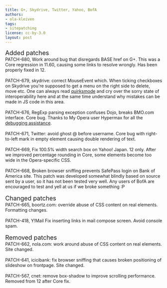 ```yaml
---
title: G+, Skydrive, Twitter, Yahoo, BofA
authors:
- ola-kleiven
tags:
- sitepatching
license: cc-by-3.0
layout: post
---
```


<span style="font-size: 140%">Added patches</span><br/>PATCH-680, Work around bug that disregards BASE href on G+. This was a Core regression in 11.60, causing some links to resolve wrongly. Has been properly fixed in 12.<br/><br/>PATCH-679, skydrive: correct MouseEvent which. When ticking checkboxes on Skydrive you&#39;re supposed to get a menu on the right side to delete, move etc. One can always read <a href="http://www.quirksmode.org/js/events_properties.html#button" target="_blank">quirksmode</a> and cry over the sorry state of interoperability here and at the same time understand why mistakes can be made in JS code in this area.<br/><br/>PATCH-676, RegExp parsing exception confuses Dojo, breaks BMO.com interface. Core bug. Thanks to My Opera user Hypermax for all the <a href="http://my.opera.com/community/forums/topic.dml?id=1390832" target="_blank">debugging assistance</a>.<br/><br/>PATCH-671, Twitter: avoid ghost @ before username. Core bug with right-to-left mark in empty element causing double rendering of text.<br/><br/>PATCH-669, Fix 100.5% width search box on Yahoo! Japan. 12 only. After we improved percentage rounding in Core, some elements become too wide in the Opera-specific CSS.<br/><br/>PATCH-668, Broken browser sniffing prevents SafePass login on Bank of America site. This patch was developed somewhat blindly based on source sent by a user, so it has not been tested very well. Any users of BofA are encouraged to test and yell at us if we broke something :P<br/> <br/><span style="font-size: 140%">Changed patches</span><br/>PATCH-665, boortz.com: override abuse of CSS content on real elements. Formatting changes.<br/><br/>PATCH-418, Y!Mail Fix inserting links in mail compose screen. Avoid console spam.<br/> <br/><span style="font-size: 140%">Removed patches</span><br/>PATCH-662, nola.com: work around abuse of CSS content on real elements. Site changed.<br/><br/>PATCH-641, icicibank: fix browser sniffing that causes broken positioning of slideshow on frontpage. Site changed.<br/><br/>PATCH-567, cnet: remove box-shadow to improve scrolling performance. Removed from 12 after Core fix.
